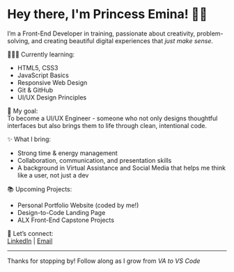 # Hey there, I'm Princess Emina! 👋🏽

I’m a Front-End Developer in training, passionate about creativity, problem-solving, and creating beautiful digital experiences that *just make sense.*

👩🏽‍💻 Currently learning:  
- HTML5, CSS3  
- JavaScript Basics  
- Responsive Web Design  
- Git & GitHub  
- UI/UX Design Principles  

🎯 My goal:  
To become a UI/UX Engineer - someone who not only designs thoughtful interfaces but also brings them to life through clean, intentional code.

✨ What I bring:  
- Strong time & energy management  
- Collaboration, communication, and presentation skills  
- A background in Virtual Assistance and Social Media that helps me think like a user, not just a dev

📚 Upcoming Projects:  
- Personal Portfolio Website (coded by me!)  
- Design-to-Code Landing Page  
- ALX Front-End Capstone Projects  

🚀 Let’s connect:  
[LinkedIn](https://www.linkedin.com/in/princess-emina) | [Email](mailto:pemina342@gmail.com)

---

Thanks for stopping by! Follow along as I grow from *VA to VS Code* 






<!-- ## Hi there 👋 -->

<!--
**PrincessEmina/PrincessEmina** is a ✨ _special_ ✨ repository because its `README.md` (this file) appears on your GitHub profile.

Here are some ideas to get you started:

- 🔭 I’m currently working on ...
- 🌱 I’m currently learning ...
- 👯 I’m looking to collaborate on ...
- 🤔 I’m looking for help with ...
- 💬 Ask me about ...
- 📫 How to reach me: ...
- 😄 Pronouns: ...
- ⚡ Fun fact: ...
-->
